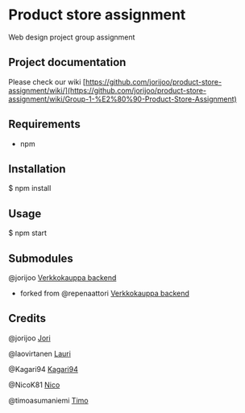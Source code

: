 # Product store assignment

Web design project group assignment

## Project documentation

Please check our wiki [https://github.com/jorijoo/product-store-assignment/wiki/](https://github.com/jorijoo/product-store-assignment/wiki/Group-1-%E2%80%90-Product-Store-Assignment)

## Requirements

- npm
 
## Installation

\$ npm install

## Usage

\$ npm start

## Submodules

@jorijoo [Verkkokauppa backend](https://github.com/jorijoo/verkkokauppa_backend)
- forked from @repenaattori [Verkkokauppa backend](https://github.com/repenaattori/verkkokauppa_backend)

## Credits

@jorijoo [Jori](https://github.com/jorijoo)

@laovirtanen [Lauri](https://github.com/laovirtanen)

@Kagari94 [Kagari94](https://github.com/Kagari94)

@NicoK81 [Nico](https://github.com/NicoK81)

@timoasumaniemi [Timo](https://github.com/timoasumaniemi)
